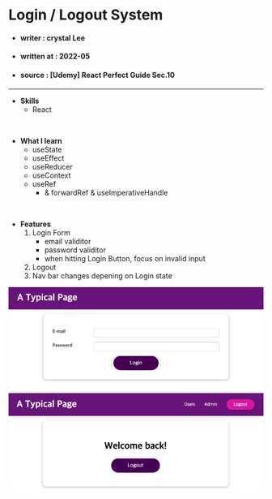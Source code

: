 # Login / Logout System 


* #### writer : crystal Lee

* #### written at : 2022-05 

* #### source : [Udemy] React Perfect Guide Sec.10

---

* <strong>Skills</strong>
    * React 

<br>

* <strong>What I learn</strong>
    * useState 
    * useEffect 
    * useReducer 
    * useContext 
    * useRef 
        * & forwardRef & useImperativeHandle

<br>

* <strong>Features</strong>
    1. Login Form
        * email validitor
        * password validitor
        * when hitting Login Button, focus on invalid input 
    2. Logout 
    3. Nav bar changes depening on Login state

![screenshot](public/readme/readme_01.png)
![screenshot](public/readme/readme_02.png)
